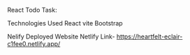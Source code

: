 React Todo Task:

Technologies Used
React vite Bootstrap

Nelify Deployed Website
Netlify Link- https://heartfelt-eclair-c1fee0.netlify.app/
